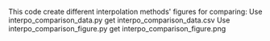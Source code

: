 
This code create different interpolation methods' figures for comparing:
Use interpo_comparison_data.py get interpo_comparison_data.csv
Use interpo_comparison_figure.py get interpo_comparison_figure.png

